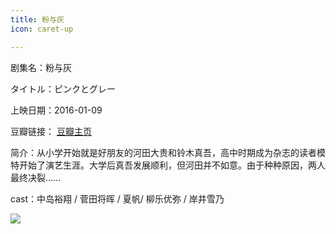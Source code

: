```yaml
---
title: 粉与灰
icon: caret-up

---
```


剧集名：粉与灰

タイトル：ピンクとグレー

上映日期：2016-01-09

豆瓣链接： [豆瓣主页](https://movie.douban.com/subject/26303353/)

简介：从小学开始就是好朋友的河田大贵和铃木真吾，高中时期成为杂志的读者模特开始了演艺生涯。大学后真吾发展顺利，但河田并不如意。由于种种原因，两人最终决裂...... ​​​

cast：中岛裕翔 / 菅田将晖 / 夏帆/ 柳乐优弥 / 岸井雪乃

![](https://listpic.tsgsanjiao.com/movie/2016/2016fyh.jpg)